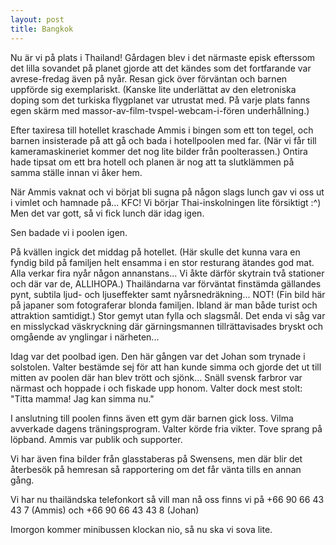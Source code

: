 ```yaml
---
layout: post
title: Bangkok
---
```


Nu är vi på plats i Thailand! Gårdagen blev i det närmaste episk efterssom det lilla sovandet på planet gjorde att det kändes som det fortfarande var avrese-fredag även på nyår. Resan gick över förväntan och barnen uppförde sig exemplariskt. (Kanske lite underlättat av den eletroniska doping som det turkiska flygplanet var utrustat med. På varje plats fanns egen skärm med massor-av-film-tvspel-webcam-i-fören underhållning.)

Efter taxiresa till hotellet kraschade Ammis i bingen som ett ton tegel, och barnen insisterade på att gå och bada i hotellpoolen med far. (När vi får till kameramaskineriet kommer det nog lite bilder från poolterassen.) Ontira hade tipsat om ett bra hotell och planen är nog att ta slutklämmen på samma ställe innan vi åker hem.

När Ammis vaknat och vi börjat bli sugna på någon slags lunch gav vi oss ut i vimlet och hamnade på... KFC! Vi börjar Thai-inskolningen lite försiktigt :^)  Men det var gott, så vi fick lunch där idag igen.

Sen badade vi i poolen igen.

På kvällen ingick det middag på hotellet. (Här skulle det kunna vara en fyndig bild på familjen helt ensamma i en stor resturang ätandes god mat. Alla verkar fira nyår någon annanstans...  Vi åkte därför skytrain två stationer och där var de, ALLIHOPA.) Thailändarna var förväntat finstämda gällandes pynt, subtila ljud- och ljuseffekter samt nyårsnedräkning... NOT! (Fin bild här på japaner som fotograferar blonda familjen. Ibland är man både turist och attraktion samtidigt.) Stor gemyt utan fylla och slagsmål. Det enda vi såg var en misslyckad väskryckning där gärningsmannen tillrättavisades bryskt och omgående av ynglingar i närheten... 

Idag var det poolbad igen. Den här gången var det Johan som trynade i solstolen. Valter bestämde sej för att han kunde simma och gjorde det ut till mitten av poolen där han blev trött och sjönk... Snäll svensk farbror var närmast och hoppade i och fiskade upp honom. Valter dock mest stolt: "Titta mamma! Jag kan simma nu."

I anslutning till poolen finns även ett gym där barnen gick loss. Vilma avverkade dagens träningsprogram. Valter körde fria vikter. Tove sprang på löpband. Ammis var publik och supporter.

Vi har även fina bilder från glasstaberas på Swensens, men där blir det återbesök på hemresan så rapportering om det får vänta tills en annan gång.

Vi har nu thailändska telefonkort så vill man nå oss finns vi på +66 90 66 43 43 7 (Ammis) och +66 90 66 43 43 8 (Johan)

Imorgon kommer minibussen klockan nio, så nu ska vi sova lite.

